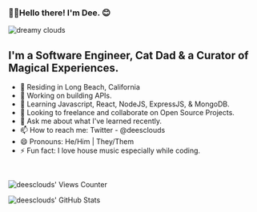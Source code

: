 ### 👋🏾Hello there! I'm Dee. 😊 

![dreamy clouds](https://i.ibb.co/XSTFLRF/github-banner-1500x500.jpg)


## I'm a Software Engineer, Cat Dad & a Curator of Magical Experiences.

 - 🌴 Residing in Long Beach, California
 - 🔭 Working on building APIs.
 - 🌱 Learning Javascript, React, NodeJS, ExpressJS, & MongoDB. 
 - 👯 Looking to freelance and collaborate on Open Source Projects. 
 - 💬 Ask me about what I've learned recently.
 - 📫 How to reach me: Twitter - @deesclouds
 - 😄 Pronouns: He/Him | They/Them
 - ⚡ Fun fact: I love house music especially while coding.

<br>

![deesclouds' Views Counter](https://komarev.com/ghpvc/?username=deesclouds&color=bf91f3&label=INTELLIGENT+LIFEFORMS+VISITED:&style=plastic) 

![deesclouds' GitHub Stats](https://github-readme-stats.vercel.app/api?username=deesclouds&show_icons=true&theme=tokyonight) 

<br>

[website]: https://deesclouds.world
[twitter]: https://twitter.com/deesclouds
[linkedin]: https://linkedin.com/in/deesclouds
